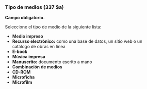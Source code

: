 ### Tipo de medios (337 $a)

**Campo obligatorio.**

Seleccione el tipo de medio de la siguiente lista:

- **Medio impreso**
- **Recurso electrónico:** como una base de datos, un sitio web o un catálogo de obras en línea
- **E-book**
- **Música impresa**
- **Manuscrito:** documento escrito a mano
- **Combinación de medios**
- **CD-ROM**
- **Microficha**
- **Microfilm**
